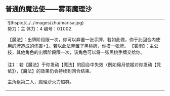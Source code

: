 
普通的魔法使——雾雨魔理沙
----------------------
<table border="0">
<tr><td>
<div id="thsleft">
![thspic](../../images/zhu/marisa.jpg)
</div>
<div id="thsright">
势力：主
体力：4
编号：01002

【魔法】：出牌阶段限一次，你可以弃置一张手牌，若如此做，你于此回合内使用的牌造成的伤害+1。若以此法弃置了黑桃牌，你摸一张牌。
【雾雨】：主公技，其他角色的出牌阶段限一次，该角色可以将一张黑桃手牌交给你。
</div>
</td></tr>
<tr><td>
注1：若【魔法】于你发动【魔法】的回合中失效（例如绵月依姬对你发动【凭依】），【魔法】的效果仍会持续到回合结束。

主角组第二人，魔理沙火力超群。
</tr></td></table>